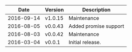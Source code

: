 | Date        | Version | Description |
| ----------- | ------- | ----------- |
| 2016-09-14  | v1.0.15 | Maintenance |
| 2016-08-05  | v0.0.43 | Added promise support |
| 2016-08-03  | v0.0.42 | Maintenance |
| 2016-03-04  | v0.0.1  | Initial release. |
